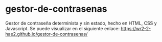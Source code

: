 # gestor-de-contrasenas
 Gestor de contraseña determinista y sin estado, hecho en HTML, CSS y Javascript. Se puede visualizar en el siguiente enlace: https://wr2-2-hae2.github.io/gestor-de-contrasenas/
